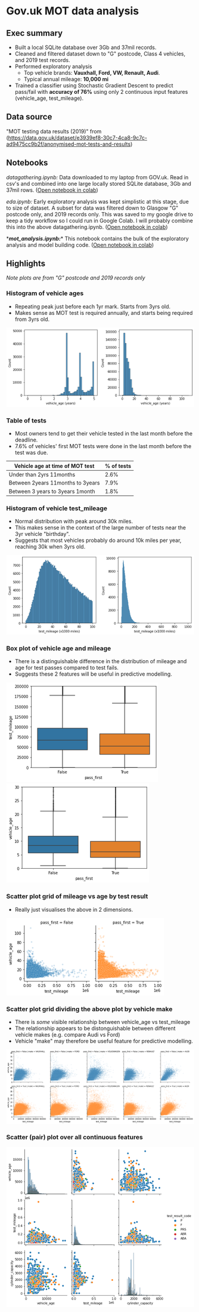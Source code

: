 # Gov.uk MOT data analysis

## Exec summary
- Built a local SQLite database over 3Gb and 37mil records.
- Cleaned and filtered dataset down to "G" postcode, Class 4 vehicles, and 2019 test records.
- Performed exploratory analysis 
  - Top vehicle brands: **Vauxhall, Ford, VW, Renault, Audi**.
  - Typical annual mileage: **10,000 mi**
- Trained a classifier using Stochastic Gradient Descent to predict pass/fail with **accuracy of 76%** using only 2 continuous input features (vehicle_age, test_mileage).

## Data source
"MOT testing data results (2019)" from (https://data.gov.uk/dataset/e3939ef8-30c7-4ca8-9c7c-ad9475cc9b2f/anonymised-mot-tests-and-results)

## Notebooks
*datagathering.ipynb:* Data downloaded to my laptop from GOV.uk. Read in csv's and combined into one large locally stored SQLite database, 3Gb and 37mil rows. 
([Open notebook in colab](https://githubtocolab.com/adin786/mot-data/blob/main/datagathering.ipynb))

*eda.ipynb:* Early exploratory analysis was kept simplistic at this stage, due to size of dataset.  A subset for data was filtered down to Glasgow "G" postcode only, and 2019 records only.  This was saved to my google drive to keep a tidy workflow so I could run in Google Colab.  I will probably combine this into the above datagathering.ipynb. ([Open notebook in colab](https://githubtocolab.com/adin786/mot-data/blob/main/eda.ipynb))

\****mot_analysis.ipynb:***\* This notebook contains the bulk of the exploratory analysis and model building code. ([Open notebook in colab](https://githubtocolab.com/adin786/mot-data/blob/main/mot_analysis.ipynb))

## Highlights
*Note plots are from "G" postcode and 2019 records only*

### Histogram of vehicle ages
- Repeating peak just before each 1yr mark. Starts from 3yrs old.
- Makes sense as MOT test is required annually, and starts being required from 3yrs old. 

![Vehicle Age Histogram](./images/vehicleage_histplot.png)

### Table of tests
- Most owners tend to get their vehicle tested in the last month before the deadline.
- 7.6% of vehicles' first MOT tests were done in the last month before the test was due. 

|Vehicle age at time of MOT test|% of tests|
|-----|----|
|Under than 2yrs 11months|2.6%|
|Between 2years 11months to 3years|7.9%|
|Between 3 years to 3years 1month|1.8%|

### Histogram of vehicle test_mileage
- Normal distribution with peak around 30k miles. 
- This makes sense in the context of the large number of tests near the 3yr vehicle "birthday".
- Suggests that most vehicles probably do around 10k miles per year, reaching 30k when 3yrs old.

![Vehicle test mileage Histogram](./images/testmileage_histplot.png)

### Box plot of vehicle age and mileage
- There is a distinguishable difference in the distribution of mileage and age for test passes compared to test fails.
- Suggests these 2 features will be useful in predictive modelling.

![Box plot of mileage](./images/boxplot_mileage.png)
![Box plot of age](./images/boxplot_age.png)

### Scatter plot grid of mileage vs age by test result
- Really just visualises the above in 2 dimensions.

![Scatter plot grid by test result](./images/pairplot_bytestresult.png)

### Scatter plot grid dividing the above plot by vehicle make
- There is *some* visible relationship between vehicle_age vs test_mileage
- The relationship appears to be distonguishable between different vehicle makes (e.g. compare Audi vs Ford)
- Vehicle "make" may therefore be useful feature for predictive modelling.

![Scatter plot grid by vehicle make](./images/pairplot_bymake.png)

### Scatter (pair) plot over all continuous features

![Pair plot over all continuous features](./images/Pairplot.png)
